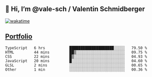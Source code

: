 ## 👋 Hi, I’m @vale-sch / Valentin Schmidberger
[![wakatime](https://wakatime.com/badge/user/7560c813-56c2-4ce8-b378-268c8ee84276.svg)](https://wakatime.com/@7560c813-56c2-4ce8-b378-268c8ee84276)
##  [Portfolio](https://vale-sch.github.io/ValentinSchmidberger/ "Portfolio")
<!--START_SECTION:waka-->

```text
TypeScript   6 hrs           ████████████████████░░░░░   79.50 %
HTML         44 mins         ██▒░░░░░░░░░░░░░░░░░░░░░░   09.75 %
CSS          22 mins         █▒░░░░░░░░░░░░░░░░░░░░░░░   04.93 %
JavaScript   20 mins         █░░░░░░░░░░░░░░░░░░░░░░░░   04.60 %
GLSL         2 mins          ░░░░░░░░░░░░░░░░░░░░░░░░░   00.65 %
Other        1 min           ░░░░░░░░░░░░░░░░░░░░░░░░░   00.36 %
```

<!--END_SECTION:waka-->
